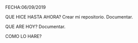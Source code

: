 FECHA:06/09/2019

QUE HICE HASTA AHORA? 
Crear mi repositorio.
Documentar.

QUE ARE HOY?
Documentar.

COMO LO HARE?
